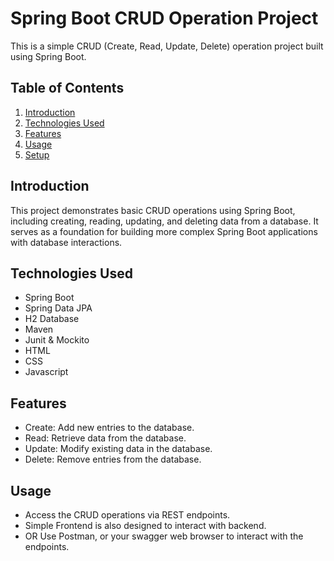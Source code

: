 # Spring Boot CRUD Operation Project

This is a simple CRUD (Create, Read, Update, Delete) operation project built using Spring Boot.

## Table of Contents

1. [Introduction](#introduction)
2. [Technologies Used](#technologies-used)
3. [Features](#features)
4. [Usage](#usage)
5. [Setup](#setup)


## Introduction

This project demonstrates basic CRUD operations using Spring Boot, including creating, reading, updating, and deleting data from a database. It serves as a foundation for building more complex Spring Boot applications with database interactions.

## Technologies Used

- Spring Boot
- Spring Data JPA  
- H2 Database 
- Maven 
- Junit & Mockito
- HTML
- CSS
- Javascript


## Features

- Create: Add new entries to the database.
- Read: Retrieve data from the database.
- Update: Modify existing data in the database.
- Delete: Remove entries from the database.

 ## Usage

  - Access the CRUD operations via REST endpoints.
  - Simple Frontend is also designed to interact with backend.
  - OR Use Postman, or your swagger web browser to interact with the endpoints.





         
